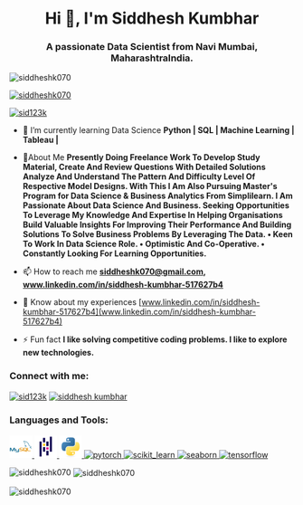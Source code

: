 <h1 align="center">Hi 👋, I'm Siddhesh Kumbhar</h1>
<h3 align="center">A passionate Data Scientist from Navi Mumbai, MaharashtraIndia.</h3>

<p align="left"> <img src="https://komarev.com/ghpvc/?username=siddheshk070&label=Profile%20views&color=0e75b6&style=flat" alt="siddheshk070" /> </p>

<p align="left"> <a href="https://github.com/ryo-ma/github-profile-trophy"><img src="https://github-profile-trophy.vercel.app/?username=siddheshk070" alt="siddheshk070" /></a> </p>

<p align="left"> <a href="https://twitter.com/sid123k" target="blank"><img src="https://img.shields.io/twitter/follow/sid123k?logo=twitter&style=for-the-badge" alt="sid123k" /></a> </p>

- 🌱 I’m currently learning Data Science **Python | SQL | Machine Learning | Tableau |**

- 💬About Me **Presently Doing Freelance Work To Develop Study Material, Create And Review Questions With Detailed Solutions Analyze And Understand The Pattern And Difficulty Level Of Respective Model Designs. With This I Am Also Pursuing Master's Program for Data Science & Business Analytics From Simplilearn. I Am Passionate About Data Science And Business. Seeking Opportunities To Leverage My Knowledge And Expertise In Helping Organisations Build Valuable Insights For Improving Their Performance And Building Solutions To Solve Business Problems By Leveraging The Data. • Keen To Work In Data Science Role. • Optimistic And Co-Operative. • Constantly Looking For Learning Opportunities.**

- 📫 How to reach me **siddheshk070@gmail.com, www.linkedin.com/in/siddhesh-kumbhar-517627b4**

- 📄 Know about my experiences [www.linkedin.com/in/siddhesh-kumbhar-517627b4](www.linkedin.com/in/siddhesh-kumbhar-517627b4)

- ⚡ Fun fact **I like solving competitive coding problems. I like to explore new technologies.**

<h3 align="left">Connect with me:</h3>
<p align="left">
<a href="https://twitter.com/sid123k" target="blank"><img align="center" src="https://raw.githubusercontent.com/rahuldkjain/github-profile-readme-generator/master/src/images/icons/Social/twitter.svg" alt="sid123k" height="30" width="40" /></a>
<a href="https://linkedin.com/in/siddhesh kumbhar" target="blank"><img align="center" src="https://raw.githubusercontent.com/rahuldkjain/github-profile-readme-generator/master/src/images/icons/Social/linked-in-alt.svg" alt="siddhesh kumbhar" height="30" width="40" /></a>
</p>

<h3 align="left">Languages and Tools:</h3>
<p align="left"> <a href="https://www.mysql.com/" target="_blank" rel="noreferrer"> <img src="https://raw.githubusercontent.com/devicons/devicon/master/icons/mysql/mysql-original-wordmark.svg" alt="mysql" width="40" height="40"/> </a> <a href="https://pandas.pydata.org/" target="_blank" rel="noreferrer"> <img src="https://raw.githubusercontent.com/devicons/devicon/2ae2a900d2f041da66e950e4d48052658d850630/icons/pandas/pandas-original.svg" alt="pandas" width="40" height="40"/> </a> <a href="https://www.python.org" target="_blank" rel="noreferrer"> <img src="https://raw.githubusercontent.com/devicons/devicon/master/icons/python/python-original.svg" alt="python" width="40" height="40"/> </a> <a href="https://pytorch.org/" target="_blank" rel="noreferrer"> <img src="https://www.vectorlogo.zone/logos/pytorch/pytorch-icon.svg" alt="pytorch" width="40" height="40"/> </a> <a href="https://scikit-learn.org/" target="_blank" rel="noreferrer"> <img src="https://upload.wikimedia.org/wikipedia/commons/0/05/Scikit_learn_logo_small.svg" alt="scikit_learn" width="40" height="40"/> </a> <a href="https://seaborn.pydata.org/" target="_blank" rel="noreferrer"> <img src="https://seaborn.pydata.org/_images/logo-mark-lightbg.svg" alt="seaborn" width="40" height="40"/> </a> <a href="https://www.tensorflow.org" target="_blank" rel="noreferrer"> <img src="https://www.vectorlogo.zone/logos/tensorflow/tensorflow-icon.svg" alt="tensorflow" width="40" height="40"/> </a> </p>

<p><img align="left" src="https://github-readme-stats.vercel.app/api/top-langs?username=siddheshk070&show_icons=true&locale=en&layout=compact" alt="siddheshk070" /></p>

<p>&nbsp;<img align="center" src="https://github-readme-stats.vercel.app/api?username=siddheshk070&show_icons=true&locale=en" alt="siddheshk070" /></p>

<p><img align="center" src="https://github-readme-streak-stats.herokuapp.com/?user=siddheshk070&" alt="siddheshk070" /></p>
